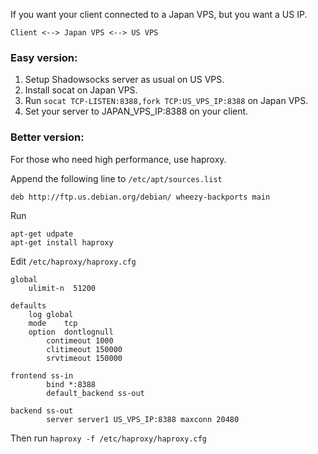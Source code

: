 If you want your client connected to a Japan VPS, but you want a US IP.

    Client <--> Japan VPS <--> US VPS

### Easy version:

1. Setup Shadowsocks server as usual on US VPS.
2. Install socat on Japan VPS.
3. Run `socat TCP-LISTEN:8388,fork TCP:US_VPS_IP:8388` on Japan VPS.
4. Set your server to JAPAN_VPS_IP:8388 on your client.

### Better version:

For those who need high performance, use haproxy.

Append the following line to `/etc/apt/sources.list`

    deb http://ftp.us.debian.org/debian/ wheezy-backports main

Run

    apt-get udpate
    apt-get install haproxy

Edit `/etc/haproxy/haproxy.cfg`

```
global
	ulimit-n  51200

defaults
	log	global
	mode	tcp
	option	dontlognull
        contimeout 1000
        clitimeout 150000
        srvtimeout 150000

frontend ss-in
        bind *:8388
        default_backend ss-out

backend ss-out
        server server1 US_VPS_IP:8388 maxconn 20480
```

Then run `haproxy -f /etc/haproxy/haproxy.cfg`